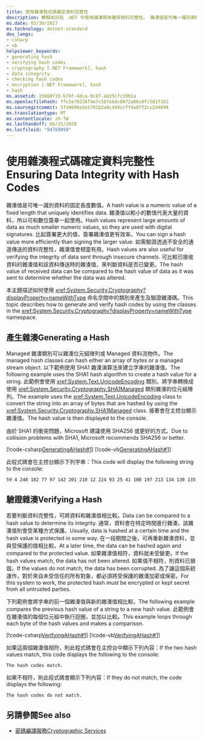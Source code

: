 ```yaml
---
title: 使用雜湊程式碼確定資料完整性
description: 瞭解如何在 .NET 中使用雜湊碼來確保資料完整性。 雜湊值是可唯一識別資料的固定長度數值。
ms.date: 03/30/2017
ms.technology: dotnet-standard
dev_langs:
- csharp
- vb
helpviewer_keywords:
- generating hash
- verifying hash codes
- cryptography [.NET Framework], hash
- data integrity
- checking hash codes
- encryption [.NET Framework], hash
- hash
ms.assetid: 33660f33-b70f-4dca-8c87-ab35cfc2961a
ms.openlocfilehash: ffc5e78228f4e7c56febdc0872a0bc0fc581f162
ms.sourcegitcommit: 5fd4696a3e5791b2a8c449ccffda87f2cc2d4894
ms.translationtype: MT
ms.contentlocale: zh-TW
ms.lasthandoff: 06/15/2020
ms.locfileid: "84769050"
---
```

# <a name="ensuring-data-integrity-with-hash-codes"></a><span data-ttu-id="b554d-104">使用雜湊程式碼確定資料完整性</span><span class="sxs-lookup"><span data-stu-id="b554d-104">Ensuring Data Integrity with Hash Codes</span></span>
<span data-ttu-id="b554d-105">雜湊值是可唯一識別資料的固定長度數值。</span><span class="sxs-lookup"><span data-stu-id="b554d-105">A hash value is a numeric value of a fixed length that uniquely identifies data.</span></span> <span data-ttu-id="b554d-106">雜湊值以較小的數值代表大量的資料，所以可和數位簽章一起使用。</span><span class="sxs-lookup"><span data-stu-id="b554d-106">Hash values represent large amounts of data as much smaller numeric values, so they are used with digital signatures.</span></span> <span data-ttu-id="b554d-107">比起簽署更大的值，簽署雜湊值更有效率。</span><span class="sxs-lookup"><span data-stu-id="b554d-107">You can sign a hash value more efficiently than signing the larger value.</span></span> <span data-ttu-id="b554d-108">如需驗證透過不安全的通道傳送的資料完整性，雜湊值會相當有用。</span><span class="sxs-lookup"><span data-stu-id="b554d-108">Hash values are also useful for verifying the integrity of data sent through insecure channels.</span></span> <span data-ttu-id="b554d-109">可比較已接收資料的雜湊值和該資料傳送時的雜湊值，來判斷資料是否已變更。</span><span class="sxs-lookup"><span data-stu-id="b554d-109">The hash value of received data can be compared to the hash value of data as it was sent to determine whether the data was altered.</span></span>  
  
 <span data-ttu-id="b554d-110">本主題描述如何使用 <xref:System.Security.Cryptography?displayProperty=nameWithType> 命名空間中的類別來產生及驗證雜湊碼。</span><span class="sxs-lookup"><span data-stu-id="b554d-110">This topic describes how to generate and verify hash codes by using the classes in the <xref:System.Security.Cryptography?displayProperty=nameWithType> namespace.</span></span>  
  
## <a name="generating-a-hash"></a><span data-ttu-id="b554d-111">產生雜湊</span><span class="sxs-lookup"><span data-stu-id="b554d-111">Generating a Hash</span></span>  
 <span data-ttu-id="b554d-112">Managed 雜湊類別可以雜湊位元組陣列或 Managed 資料流物件。</span><span class="sxs-lookup"><span data-stu-id="b554d-112">The managed hash classes can hash either an array of bytes or a managed stream object.</span></span> <span data-ttu-id="b554d-113">以下範例使用 SHA1 雜湊演算法來建立字串的雜湊值。</span><span class="sxs-lookup"><span data-stu-id="b554d-113">The following example uses the SHA1 hash algorithm to create a hash value for a string.</span></span> <span data-ttu-id="b554d-114">此範例會使用 <xref:System.Text.UnicodeEncoding> 類別，將字串轉換成使用 <xref:System.Security.Cryptography.SHA1Managed> 類別雜湊的位元組陣列。</span><span class="sxs-lookup"><span data-stu-id="b554d-114">The example uses the <xref:System.Text.UnicodeEncoding> class to convert the string into an array of bytes that are hashed by using the <xref:System.Security.Cryptography.SHA1Managed> class.</span></span> <span data-ttu-id="b554d-115">接著會在主控台顯示雜湊值。</span><span class="sxs-lookup"><span data-stu-id="b554d-115">The hash value is then displayed to the console.</span></span>  

 <span data-ttu-id="b554d-116">由於 SHA1 的衝突問題，Microsoft 建議使用 SHA256 或更好的方式。</span><span class="sxs-lookup"><span data-stu-id="b554d-116">Due to collision problems with SHA1, Microsoft recommends SHA256 or better.</span></span>
  
 [!code-csharp[GeneratingAHash#1](../../../samples/snippets/csharp/VS_Snippets_CLR/generatingahash/cs/program.cs#1)]
 [!code-vb[GeneratingAHash#1](../../../samples/snippets/visualbasic/VS_Snippets_CLR/generatingahash/vb/program.vb#1)]  
  
 <span data-ttu-id="b554d-117">此程式碼會在主控台顯示下列字串：</span><span class="sxs-lookup"><span data-stu-id="b554d-117">This code will display the following string to the console:</span></span>  
  
 `59 4 248 102 77 97 142 201 210 12 224 93 25 41 100 197 213 134 130 135`  
  
## <a name="verifying-a-hash"></a><span data-ttu-id="b554d-118">驗證雜湊</span><span class="sxs-lookup"><span data-stu-id="b554d-118">Verifying a Hash</span></span>  
 <span data-ttu-id="b554d-119">若要判斷資料完整性，可將資料和雜湊值相比較。</span><span class="sxs-lookup"><span data-stu-id="b554d-119">Data can be compared to a hash value to determine its integrity.</span></span> <span data-ttu-id="b554d-120">通常，資料會在特定時間進行雜湊，該雜湊值則會受某種方式保護。</span><span class="sxs-lookup"><span data-stu-id="b554d-120">Usually, data is hashed at a certain time and the hash value is protected in some way.</span></span> <span data-ttu-id="b554d-121">在一段期間之後，可再重新雜湊資料，並與受保護的值相比較。</span><span class="sxs-lookup"><span data-stu-id="b554d-121">At a later time, the data can be hashed again and compared to the protected value.</span></span> <span data-ttu-id="b554d-122">如果雜湊值相符，資料就未受變更。</span><span class="sxs-lookup"><span data-stu-id="b554d-122">If the hash values match, the data has not been altered.</span></span> <span data-ttu-id="b554d-123">如果值不相符，則資料已損毀。</span><span class="sxs-lookup"><span data-stu-id="b554d-123">If the values do not match, the data has been corrupted.</span></span> <span data-ttu-id="b554d-124">為了讓這個系統運作，對於來自未受信任的所有對象，都必須將受保護的雜湊加密或保密。</span><span class="sxs-lookup"><span data-stu-id="b554d-124">For this system to work, the protected hash must be encrypted or kept secret from all untrusted parties.</span></span>  
  
 <span data-ttu-id="b554d-125">下列範例會將字串的前一個雜湊值與新的雜湊值相比較。</span><span class="sxs-lookup"><span data-stu-id="b554d-125">The following example compares the previous hash value of a string to a new hash value.</span></span> <span data-ttu-id="b554d-126">此範例會在雜湊值的每個位元組中執行迴圈，並加以比較。</span><span class="sxs-lookup"><span data-stu-id="b554d-126">This example loops through each byte of the hash values and makes a comparison.</span></span>  
  
 [!code-csharp[VerifyingAHash#1](../../../samples/snippets/csharp/VS_Snippets_CLR/verifyingahash/cs/program.cs#1)]
 [!code-vb[VerifyingAHash#1](../../../samples/snippets/visualbasic/VS_Snippets_CLR/verifyingahash/vb/program.vb#1)]  
  
 <span data-ttu-id="b554d-127">如果這兩個雜湊值相符，則此程式碼會在主控台中顯示下列內容：</span><span class="sxs-lookup"><span data-stu-id="b554d-127">If the two hash values match, this code displays the following to the console:</span></span>  
  
```console  
The hash codes match.  
```  
  
 <span data-ttu-id="b554d-128">如果不相符，則此程式碼會顯示下列內容：</span><span class="sxs-lookup"><span data-stu-id="b554d-128">If they do not match, the code displays the following:</span></span>  
  
```console  
The hash codes do not match.  
```  
  
## <a name="see-also"></a><span data-ttu-id="b554d-129">另請參閱</span><span class="sxs-lookup"><span data-stu-id="b554d-129">See also</span></span>

- [<span data-ttu-id="b554d-130">密碼編譯服務</span><span class="sxs-lookup"><span data-stu-id="b554d-130">Cryptographic Services</span></span>](cryptographic-services.md)
